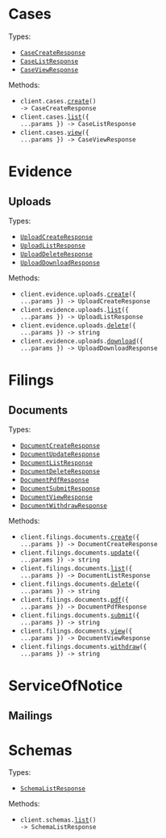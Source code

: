 # Cases

Types:

- <code><a href="./src/resources/cases.ts">CaseCreateResponse</a></code>
- <code><a href="./src/resources/cases.ts">CaseListResponse</a></code>
- <code><a href="./src/resources/cases.ts">CaseViewResponse</a></code>

Methods:

- <code title="post /cases/create">client.cases.<a href="./src/resources/cases.ts">create</a>() -> CaseCreateResponse</code>
- <code title="post /cases/list">client.cases.<a href="./src/resources/cases.ts">list</a>({ ...params }) -> CaseListResponse</code>
- <code title="post /cases/view">client.cases.<a href="./src/resources/cases.ts">view</a>({ ...params }) -> CaseViewResponse</code>

# Evidence

## Uploads

Types:

- <code><a href="./src/resources/evidence/uploads.ts">UploadCreateResponse</a></code>
- <code><a href="./src/resources/evidence/uploads.ts">UploadListResponse</a></code>
- <code><a href="./src/resources/evidence/uploads.ts">UploadDeleteResponse</a></code>
- <code><a href="./src/resources/evidence/uploads.ts">UploadDownloadResponse</a></code>

Methods:

- <code title="post /evidence/uploads/create">client.evidence.uploads.<a href="./src/resources/evidence/uploads.ts">create</a>({ ...params }) -> UploadCreateResponse</code>
- <code title="post /evidence/uploads/list">client.evidence.uploads.<a href="./src/resources/evidence/uploads.ts">list</a>({ ...params }) -> UploadListResponse</code>
- <code title="post /evidence/uploads/delete">client.evidence.uploads.<a href="./src/resources/evidence/uploads.ts">delete</a>({ ...params }) -> string</code>
- <code title="post /evidence/uploads/download">client.evidence.uploads.<a href="./src/resources/evidence/uploads.ts">download</a>({ ...params }) -> UploadDownloadResponse</code>

# Filings

## Documents

Types:

- <code><a href="./src/resources/filings/documents.ts">DocumentCreateResponse</a></code>
- <code><a href="./src/resources/filings/documents.ts">DocumentUpdateResponse</a></code>
- <code><a href="./src/resources/filings/documents.ts">DocumentListResponse</a></code>
- <code><a href="./src/resources/filings/documents.ts">DocumentDeleteResponse</a></code>
- <code><a href="./src/resources/filings/documents.ts">DocumentPdfResponse</a></code>
- <code><a href="./src/resources/filings/documents.ts">DocumentSubmitResponse</a></code>
- <code><a href="./src/resources/filings/documents.ts">DocumentViewResponse</a></code>
- <code><a href="./src/resources/filings/documents.ts">DocumentWithdrawResponse</a></code>

Methods:

- <code title="post /filings/documents/create">client.filings.documents.<a href="./src/resources/filings/documents.ts">create</a>({ ...params }) -> DocumentCreateResponse</code>
- <code title="post /filings/documents/update">client.filings.documents.<a href="./src/resources/filings/documents.ts">update</a>({ ...params }) -> string</code>
- <code title="post /filings/documents/list">client.filings.documents.<a href="./src/resources/filings/documents.ts">list</a>({ ...params }) -> DocumentListResponse</code>
- <code title="post /filings/documents/delete">client.filings.documents.<a href="./src/resources/filings/documents.ts">delete</a>({ ...params }) -> string</code>
- <code title="post /filings/documents/pdf">client.filings.documents.<a href="./src/resources/filings/documents.ts">pdf</a>({ ...params }) -> DocumentPdfResponse</code>
- <code title="post /filings/documents/submit">client.filings.documents.<a href="./src/resources/filings/documents.ts">submit</a>({ ...params }) -> string</code>
- <code title="post /filings/documents/view">client.filings.documents.<a href="./src/resources/filings/documents.ts">view</a>({ ...params }) -> DocumentViewResponse</code>
- <code title="post /filings/documents/withdraw">client.filings.documents.<a href="./src/resources/filings/documents.ts">withdraw</a>({ ...params }) -> string</code>

# ServiceOfNotice

## Mailings

# Schemas

Types:

- <code><a href="./src/resources/schemas.ts">SchemaListResponse</a></code>

Methods:

- <code title="post /schemas/list">client.schemas.<a href="./src/resources/schemas.ts">list</a>() -> SchemaListResponse</code>
